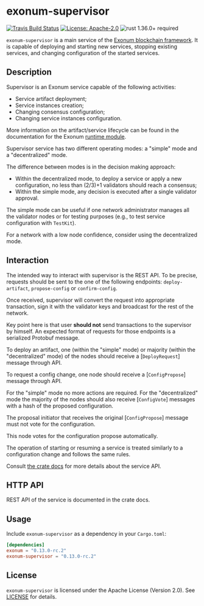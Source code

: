# exonum-supervisor

[![Travis Build Status](https://img.shields.io/travis/exonum/exonum/master.svg?label=Linux%20Build)](https://travis-ci.com/exonum/exonum)
[![License: Apache-2.0](https://img.shields.io/github/license/exonum/exonum.svg)](https://github.com/exonum/exonum/blob/master/LICENSE)
![rust 1.36.0+ required](https://img.shields.io/badge/rust-1.36.0+-blue.svg?label=Required%20Rust)

`exonum-supervisor` is a main service of the [Exonum blockchain framework](https://exonum.com/).
It is capable of deploying and starting new services,
stopping existing services, and changing configuration of the started services.

## Description

Supervisor is an Exonum service capable of the following activities:

- Service artifact deployment;
- Service instances creation;
- Changing consensus configuration;
- Changing service instances configuration.

More information on the artifact/service lifecycle can be found in the
documentation for the Exonum [runtime module][runtime-docs].

Supervisor service has two different operating modes: a "simple" mode and a
"decentralized" mode.

The difference between modes is in the decision making approach:

- Within the decentralized mode, to deploy a service or apply a new
  configuration, no less than (2/3)+1 validators should reach a consensus;
- Within the simple mode, any decision is executed after a single validator
  approval.

The simple mode can be useful if one network administrator manages all the
validator nodes or for testing purposes (e.g., to test service configuration
with `TestKit`).

For a network with a low node confidence, consider using the decentralized
mode.

## Interaction

The intended way to interact with supervisor is the REST API. To be precise,
requests should be sent to the one of the following endpoints:
`deploy-artifact`, `propose-config` or `confirm-config`.

Once received, supervisor will convert the request into appropriate
transaction, sign it with the validator keys and broadcast for the
rest of the network.

Key point here is that user **should not** send transactions to the supervisor
by himself. An expected format of requests for those endpoints is a serialized
Protobuf message.

To deploy an artifact, one (within the "simple" mode) or majority (within the
"decentralized" mode) of the nodes should receive a [`DeployRequest`] message
through API.

To request a config change, one node should receive a [`ConfigPropose`] message
through API.

For the "simple" mode no more actions are required. For the "decentralized"
mode the majority of the nodes should also receive [`ConfigVote`] messages
with a hash of the proposed configuration.

The proposal initiator that receives the original [`ConfigPropose`] message
must not vote for the configuration.

This node votes for the configuration propose automatically.

The operation of starting or resuming a service is treated similarly to a
configuration change and follows the same rules.

Consult [the crate docs](https://docs.rs/exonum-supervisor) for more details
about the service API.

## HTTP API

REST API of the service is documented in the crate docs.

## Usage

Include `exonum-supervisor` as a dependency in your `Cargo.toml`:

```toml
[dependencies]
exonum = "0.13.0-rc.2"
exonum-supervisor = "0.13.0-rc.2"
```

## License

`exonum-supervisor` is licensed under the Apache License (Version 2.0).
See [LICENSE](LICENSE) for details.

[runtime-docs]: https://docs.rs/exonum/latest/exonum/runtime/index.html
